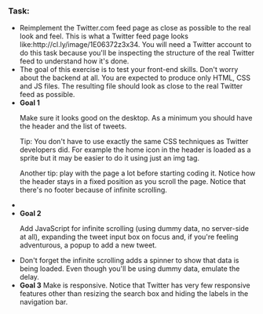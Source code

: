 <h3>Task:</h3>

<ul>
	<li>Reimplement the Twitter.com feed page as close as possible to the real look and feel. This is what a Twitter feed page looks like:http://cl.ly/image/1E06372z3x34. You will need a Twitter account to do this task because you'll be inspecting the structure of the real Twitter feed to understand how it's done.</li>
	<li>The goal of this exercise is to test your front-end skills. Don't worry about the backend at all. You are expected to produce only HTML, CSS and JS files. The resulting file should look as close to the real Twitter feed as possible.</li>
	<li><strong>Goal 1</strong> <p>Make sure it looks good on the desktop. As a minimum you should have the header and the list of tweets.</p>
	<p>Tip: You don't have to use exactly the same CSS techniques as Twitter developers did. For example the home icon in the header is loaded as a sprite but it may be easier to do it using just an img tag.</p>
	<p>Another tip: play with the page a lot before starting coding it. Notice how the header stays in a  fixed position as you scroll the page. Notice that there's no footer because of infinite scrolling.</p><li>
	<li><strong>Goal 2</strong> <p>Add JavaScript for infinite scrolling (using dummy data, no server-side at all), expanding the tweet input box on focus and, if you're feeling adventurous, a popup to add a new tweet.</p></li>
	<li>Don't forget the infinite scrolling adds a spinner to show that data is being loaded. Even though you'll be using dummy data, emulate the delay.</li>
	<li><strong>Goal 3</strong> Make is responsive. Notice that Twitter has very few responsive features other than resizing the search box and hiding the labels in the navigation bar.</li>
</ul>
